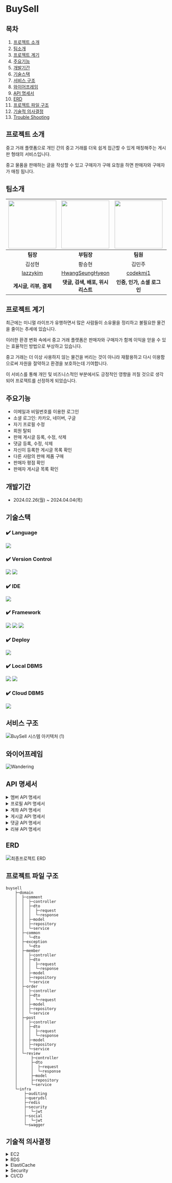 # BuySell

## 목차
1. [프로젝트 소개](#프로젝트-소개)
2. [팀소개](#팀소개)
3. [프로젝트 계기](#프로젝트-계기)
4. [주요기능](#주요기능)
5. [개발기간](#개발기간)
6. [기술스택](#기술스택)
7. [서비스 구조](#서비스-구조)
8. [와이어프레임](#와이어프레임)
9. [API 명세서](#api-명세서)
10. [ERD](#erd)
11. [프로젝트 파일 구조](#프로젝트-파일-구조)
12. [기술적 의사결정](#기술적-의사결정)
13. [Trouble Shooting](#trouble-shooting)
    
## 프로젝트 소개
중고 거래 플랫폼으로 개인 간의 중고 거래를 더욱 쉽게 접근할 수 있게 매칭해주는 게시판 형태의 서비스입니다. 

중고 물품을 판매하는 글을 작성할 수 있고 구매자가 구매 요청을 하면 판매자와 구매자가 매칭 됩니다.

## 팀소개
|<img src=https://github.com/HwangSeungHyeon/buysell/assets/57141923/e5b7d730-9287-4693-aea9-9897b838697b width=150px height=150px>|<img src=https://github.com/HwangSeungHyeon/buysell/assets/57141923/02631b02-1f0c-4df0-bfbb-0968e058e65e width=150px height=150px>|<img src=https://github.com/HwangSeungHyeon/buysell/assets/57141923/30556bb0-f64f-4f87-a715-219e4fb1e10e width=150px height=150px>|<img src=https://github.com/HwangSeungHyeon/buysell/assets/57141923/5f539a96-b38f-4126-96ac-ba36d989bdfb width=150px height=150px>|
|:---:|:---:|:---:|:---:|
|**팀장**|**부팀장**|**팀원**|**팀원**|
|김성현|황승현|김민주|김현주|
|[lazzykim](https://github.com/lazzzykim)|[HwangSeungHyeon](https://github.com/HwangSeungHyeon)|[codekmj1](https://github.com/codekmj1)|[hyunzoo123123](https://github.com/hyunzoo123123)|
|**게시글, 리뷰, 결제**|**댓글, 검색, 배포, 위시리스트**|**인증, 인가, 소셜 로그인**|**프로필, 프론트**|


## 프로젝트 계기
최근에는 미니멀 라이프가 유행하면서 많은 사람들이 소유물을 정리하고 불필요한 물건을 줄이는 추세에 있습니다.

이러한 환경 변화 속에서 중고 거래 플랫폼은 판매자와 구매자가 함께 이익을 얻을 수 있는 효율적인 방법으로 부상하고 있습니다. 

중고 거래는 더 이상 사용하지 않는 물건을 버리는 것이 아니라 재활용하고 다시 이용함으로써 자원을 절약하고 환경을 보호하는데 기여합니다.

이 서비스를 통해 개인 및 비즈니스적인 부분에서도 긍정적인 영향을 끼칠 것으로 생각되어 프로젝트를 선정하게 되었습니다.

## 주요기능

- 이메일과 비밀번호를 이용한 로그인
- 소셜 로그인: 카카오, 네이버, 구글
- 자기 프로필 수정
- 회원 탈퇴
- 판매 게시글 등록, 수정, 삭제
- 댓글 등록, 수정, 삭제
- 자신이 등록한 게시글 목록 확인
- 다른 사람의 판매 제품 구매
- 판매자 평점 확인
- 판매자 게시글 목록 확인

## 개발기간
- 2024.02.26(월) ~ 2024.04.04(목)

## 기술스택

### ✔️ Language
<img src="https://img.shields.io/badge/kotlin-7F52FF?style=for-the-badge&logo=kotlin&logoColor=white">

### ✔️ Version Control
<img src="https://img.shields.io/badge/git-F05032?style=for-the-badge&logo=git&logoColor=white"> <img src="https://img.shields.io/badge/github-181717?style=for-the-badge&logo=github&logoColor=white">

### ✔️ IDE
<img src="https://img.shields.io/badge/intellij idea-000000?style=for-the-badge&logo=intellijidea&logoColor=white">

### ✔️ Framework
<img src="https://img.shields.io/badge/spring-6DB33F?style=for-the-badge&logo=spring&logoColor=white"> <img src="https://img.shields.io/badge/springboot-6DB33F?style=for-the-badge&logo=springboot&logoColor=white"> <img src="https://img.shields.io/badge/spring security-6DB33F?style=for-the-badge&logo=springsecurity&logoColor=white">

### ✔️ Deploy
<img src="https://img.shields.io/badge/amazon ec2-FF9900?style=for-the-badge&logo=amazonec2&logoColor=white">

### ✔️ Local DBMS
<img src="https://img.shields.io/badge/postgresql-4169E1?style=for-the-badge&logo=postgresql&logoColor=white"> <img src="https://img.shields.io/badge/redis-DC382D?style=for-the-badge&logo=redis&logoColor=white">

### ✔️ Cloud DBMS
<img src="https://img.shields.io/badge/amazon rds-527FFF?style=for-the-badge&logo=amazonrds&logoColor=white">


## 서비스 구조
![BuySell 시스템 아키텍처 (1)](https://github.com/HwangSeungHyeon/buysell/assets/57141923/4cc8fd5b-a6d7-4353-8ced-a85e98725e40)


## 와이어프레임
![Wandering](https://github.com/HwangSeungHyeon/buysell/assets/57141923/7236fe2b-33d6-4959-a56c-437d6f4a0b01)


## API 명세서
<details>
<summary> 멤버 API 명세서 </summary>
<div markdown="1">
  <img src= https://github.com/HwangSeungHyeon/buysell/assets/57141923/270ebc87-141d-45b6-a1d4-33b9017430f9>
</div>
</details>

<details>
<summary> 프로필 API 명세서</summary>
<div markdown="1">
  <img src= https://github.com/HwangSeungHyeon/buysell/assets/57141923/d1d0c5eb-2a62-476c-b960-2cf95e453d10>

</div>
</details>

<details>
<summary> 계좌 API 명세서</summary>
<div markdown="1">
  <img src= https://github.com/HwangSeungHyeon/buysell/assets/57141923/f6aa240c-8592-404b-b215-f4621fe41e64>
</div>
</details>

<details>
<summary> 게시글 API 명세서</summary>
<div markdown="1">
  <img src= https://github.com/HwangSeungHyeon/buysell/assets/57141923/c8299100-aa94-41d4-a4e0-1ead7c28bfa3>
</div>
</details>

<details>
<summary> 댓글 API 명세서</summary>
<div markdown="1">
  <img src= https://github.com/HwangSeungHyeon/buysell/assets/57141923/baae2df3-0234-49e9-9697-60858837d126>

</div>
</details>

<details>
<summary> 리뷰 API 명세서</summary>
<div markdown="1">
  <img src= https://github.com/HwangSeungHyeon/buysell/assets/57141923/395c1b83-99c4-454a-a176-d8d7fa535b30>
</div>

</details>

## ERD
![최종프로젝트 ERD](https://github.com/HwangSeungHyeon/buysell/assets/57141923/4ac752ce-e76c-4854-ac26-bd4b615bce69)


## 프로젝트 파일 구조

```
buysell
    ├─domain
    │  ├─comment
    │  │  ├─controller
    │  │  ├─dto
    │  │  │  ├─request
    │  │  │  └─response
    │  │  ├─model
    │  │  ├─repository
    │  │  └─service
    │  ├─common
    │  │  └─dto
    │  ├─exception
    │  │  └─dto
    │  ├─member
    │  │  ├─controller
    │  │  ├─dto
    │  │  │  ├─request
    │  │  │  └─response
    │  │  ├─model
    │  │  ├─repository
    │  │  └─service
    │  ├─order
    │  │  ├─controller
    │  │  ├─dto
    │  │  │  └─request
    │  │  ├─model
    │  │  ├─repository
    │  │  └─service
    │  ├─post
    │  │  ├─controller
    │  │  ├─dto
    │  │  │  ├─request
    │  │  │  └─response
    │  │  ├─model
    │  │  ├─repository
    │  │  └─service
    │  └─review
    │      ├─controller
    │      ├─dto
    │      │  ├─request
    │      │  └─response
    │      ├─model
    │      ├─repository
    │      └─service
    └─infra
        ├─auditing
        ├─querydsl
        ├─redis
        ├─security
        │  └─jwt
        ├─social
        │  └─jwt
        └─swagger
```

## 기술적 의사결정

<details>
<summary> EC2 </summary>
<div markdown="1">
    - [도입 이유]
    - [문제상황]
    - [해결방안]
    - [의사 결정]
</div>
</details>

<details>
<summary> RDS </summary>
<div markdown="1">
    - [도입 이유]
      - 비교적 빠르게 인스턴트를 생성하고 구성할 수 있음
      - 필요에 따라 스토리지 용량을 확장할 수 있어 확장성이 높음
      - IAM으로 접근권한을 세밀하게 관리할 수 있음
      - 다양한 DB엔진 지원
    - [문제상황]
      - AWS 서비스에 대한 사용법을 익히는데 시간이 필요함
      - 다양한 옵션들의 과금정책이 복잡해 현재 상황에서 예상 비용을 계산하기 어려움
    - [해결방안]
      - AWS 관련 자료는 다른 Cloud DB에 비해 방대한 양의 참고자료가 있기에 대부분의 문제는 검색으로 해결 가능
      - AWS 비용 계산기를 사용해 사전에 예상비용을 계산하고 필요에 따라 리소스를 조정해야함
    - [의사 결정]
      - AWS 강의와 자료검색들을 통해 학습시간을 최대한 단축
      - 비용계산기로 대략적인 금액 계산 후 배포기간과 정해진 예산 이내로 리소스 조정
      - 검색 시 제공되는 자료의 양이 많은 Amazon RDS 채택
</div>
</details>

<details>
<summary> ElastiCache </summary>
<div markdown="1">
    - [도입 이유]
      - 회원 가입 시 실제로 존재하는 이메일인지 확인 하기 위함
    - [문제상황]
      - 이메일 인증 번호 저장 위치에 대한 결정 필요
    - [해결방안]
      - Redis와 AWS RDS를 후보로 삼아 비교하고 평가하기로 함
    - [의사 결정]
      - 인증 번호는 DB에 자주 접근하기 때문에, 사용자가 늘어날 경우 DB에 부담을 줄 수 있음
      - 이메일 인증코드는 임시 데이터이기 때문에 임시데이터를 관리하는 측면에서 Redis를 사용하는것이 유리
      - 빠른 속도와 자동 만료기능, 확장성에서 Redis가 우수하다고 판단해 채택
</div>
</details>

<details>
<summary> Security</summary>
<div markdown="1">
    - [도입 이유]
      - 온라인 플랫폼을 운영하는데 있어서 사용자 관리의 정교함이 중요하다 판단됨
      - 필요한 데이터에 안전하고 빠르게 접근하도록 지원, 동시에 고객 데이터를 효율적으로 관리하는데 도움이 된다고 판단하여 도입함
    - [문제상황]
      - 다양한 보안 위험에 노출되어 있기 때문에 공격으로부터 웹 애플리케이션을 보호해야 될 필요가 있음
      - 사용자 인증 및 세밀한 권한 관리는 구현하기 복잡하여 이를 위한 효율적인 솔루션이 필요함
    - [해결방안]
      -  Spring Security를 도입하여 포괄적인 보안 솔루션을 제공 받아 보안 강화 
      - Spring Security의 다양한 보안 설정으로 애플리케이션의 특정 요구 사항에 맞게 보안 정책을 조정
    - [의사 결정]
      - 보안 정책과 관련하여 팀 내에서 충분한 논의를 거치면서 Spring Security의 도입이 애플리케이션에 미치는 영향과 이점을 공유할 수 있어서 spring security 채택
</div>
</details>

<details>
<summary> CI/CD </summary>
<div markdown="1">
    - [도입 이유]
      - 코드 오류를 초기에 찾고 배포에 걸리는 시간을 줄이기 위함
    - [문제상황]
      - CI를 적용하지 않고 수동으로 테스트를 했더니 시간이 많이 소요됨
      - CD 미적용 시,  서버에 직접 JAR 파일 배포되는 시간이 지연 되어 검토도 지연 됨
    - [해결방안]
      - Github Actions를 이용
      - Jenkins를 이용
    - [의사 결정]
      - CI/CD 서버가 내장되어 있어서 CI/CD 서버를 구축할 필요가 없음
      - Github에 내장되어 있기 때문에 Github와 통합이 쉬움
      - GitHub와의 자연스러운 연동으로 향상된 생산성을 제공하는 Github Actions를 사용
</div>
</details>

